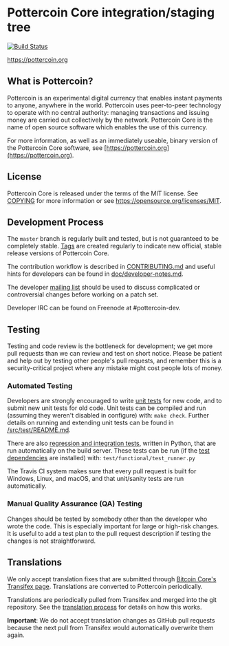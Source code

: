 Pottercoin Core integration/staging tree
=====================================

[![Build Status](https://travis-ci.org/pottercoin-project/pottercoin.svg?branch=master)](https://travis-ci.org/pottercoin-project/pottercoin)

https://pottercoin.org

What is Pottercoin?
----------------

Pottercoin is an experimental digital currency that enables instant payments to
anyone, anywhere in the world. Pottercoin uses peer-to-peer technology to operate
with no central authority: managing transactions and issuing money are carried
out collectively by the network. Pottercoin Core is the name of open source
software which enables the use of this currency.

For more information, as well as an immediately useable, binary version of
the Pottercoin Core software, see [https://pottercoin.org](https://pottercoin.org).

License
-------

Pottercoin Core is released under the terms of the MIT license. See [COPYING](COPYING) for more
information or see https://opensource.org/licenses/MIT.

Development Process
-------------------

The `master` branch is regularly built and tested, but is not guaranteed to be
completely stable. [Tags](https://github.com/pottercoin-project/pottercoin/tags) are created
regularly to indicate new official, stable release versions of Pottercoin Core.

The contribution workflow is described in [CONTRIBUTING.md](CONTRIBUTING.md)
and useful hints for developers can be found in [doc/developer-notes.md](doc/developer-notes.md).

The developer [mailing list](https://groups.google.com/forum/#!forum/pottercoin-dev)
should be used to discuss complicated or controversial changes before working
on a patch set.

Developer IRC can be found on Freenode at #pottercoin-dev.

Testing
-------

Testing and code review is the bottleneck for development; we get more pull
requests than we can review and test on short notice. Please be patient and help out by testing
other people's pull requests, and remember this is a security-critical project where any mistake might cost people
lots of money.

### Automated Testing

Developers are strongly encouraged to write [unit tests](src/test/README.md) for new code, and to
submit new unit tests for old code. Unit tests can be compiled and run
(assuming they weren't disabled in configure) with: `make check`. Further details on running
and extending unit tests can be found in [/src/test/README.md](/src/test/README.md).

There are also [regression and integration tests](/test), written
in Python, that are run automatically on the build server.
These tests can be run (if the [test dependencies](/test) are installed) with: `test/functional/test_runner.py`

The Travis CI system makes sure that every pull request is built for Windows, Linux, and macOS, and that unit/sanity tests are run automatically.

### Manual Quality Assurance (QA) Testing

Changes should be tested by somebody other than the developer who wrote the
code. This is especially important for large or high-risk changes. It is useful
to add a test plan to the pull request description if testing the changes is
not straightforward.

Translations
------------

We only accept translation fixes that are submitted through [Bitcoin Core's Transifex page](https://www.transifex.com/projects/p/bitcoin/).
Translations are converted to Pottercoin periodically.

Translations are periodically pulled from Transifex and merged into the git repository. See the
[translation process](doc/translation_process.md) for details on how this works.

**Important**: We do not accept translation changes as GitHub pull requests because the next
pull from Transifex would automatically overwrite them again.
